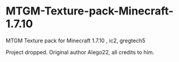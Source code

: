# MTGM-Texture-pack-Minecraft-1.7.10
MTGM Texture pack for Minecraft 1.7.10 , ic2, gregtech5

Project dropped. Original author Alego22, all credits to him. 
